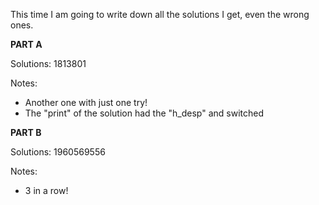 This time I am going to write down all the solutions I get, even the wrong ones.

**PART A**

Solutions: 1813801

Notes:
+ Another one with just one try!
+ The "print" of the solution had the "h_desp" and switched

**PART B**

Solutions: 1960569556

Notes:
+ 3 in a row!
